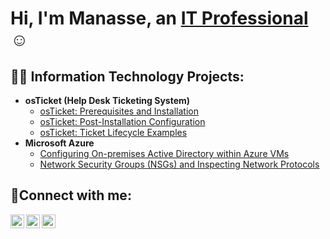 <h1>Hi, I'm Manasse, an <a href="https://linkedin.com/in/manasse-moreau">IT Professional</a>☺</h1>

<h2>👨‍💻 Information Technology Projects:</h2>

- <b>osTicket (Help Desk Ticketing System)</b>
  - [osTicket: Prerequisites and Installation](https://github.com/manassemoreau/osticket-prereqs)
  - [osTicket: Post-Installation Configuration](https://github.com/manassemoreau/post-install-config)
  - [osTicket: Ticket Lifecycle Examples](https://github.com/manassemoreau/ticket-lifecycle)
- <b>Microsoft Azure</b>
  - [Configuring On-premises Active Directory within Azure VMs](https://github.com/manassemoreau/configure-ad)
  - [Network Security Groups (NSGs) and Inspecting Network Protocols](https://github.com/manassemoreau/azure-network-protocols)

<h2>🤳Connect with me:</h2>

[<img align="left" alt="Josh | Twitter" width="22px" src="https://cdn.jsdelivr.net/npm/simple-icons@v3/icons/twitter.svg" />][twitter]
[<img align="left" alt="Josh | LinkedIn" width="22px" src="https://cdn.jsdelivr.net/npm/simple-icons@v3/icons/linkedin.svg" />][linkedin]
[<img align="left" alt="Josh | Instagram" width="22px" src="https://cdn.jsdelivr.net/npm/simple-icons@v3/icons/instagram.svg" />][instagram]

[twitter]: https://twitter.com/Josh
[instagram]: https://www.instagram.com/Josh
[linkedin]: https://linkedin.com/in/Josh
